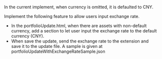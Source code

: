 In the current implement, when currency is omitted, it is defaulted to CNY.

Implement the following feature to allow users input exchange rate.

- In the portfolioUpdate.html, when there are assets with non-default currency, add a section to let user input the exchange rate to the default currency (CNY). 
- When save the update, send the exchange rate to the extension and save it to the update file. A sample is given at portfolioUpdateWithExchangeRateSample.json